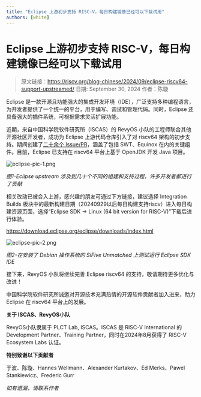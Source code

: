 ```yaml
---
title: "Eclipse 上游初步支持 RISC-V，每日构建镜像已经可以下载试用"
authors: [white]
---
```

# Eclipse 上游初步支持 RISC-V，每日构建镜像已经可以下载试用

> 原文链接：https://riscv.org/blog-chinese/2024/09/eclipse-riscv64-support-upstreamed/
> 日期: September 30, 2024
> 作者：陈璇

Eclipse 是一款开源且功能强大的集成开发环境（IDE），广泛支持多种编程语言，为开发者提供了一个统一的平台，用于编写、调试和管理代码。同时，Eclipse 还具备强大的插件系统，可根据需求灵活扩展功能。

近期，来自中国科学院软件研究所（ISCAS）的 RevyOS 小队的工程师联合其他开源社区开发者，成功为 Eclipse 上游代码仓库引入了对 riscv64 架构的初步支持。期间创建了[二十余个 Issue/PR](https://github.com/eclipse-platform/eclipse.platform.releng.aggregator/issues/2310)，涵盖了包括 SWT、Equinox 在内的关键组件。目前，Eclipse 已支持在 riscv64 平台上基于 OpenJDK 开发 Java 项目。

![eclipse-pic-1.png](/img/eclipse-pic-1.png)

*图1-Eclipse upstream 涉及到几十个不同的组建和支持过程，许多开发者都进行了贡献*



相关改动已被合入上游，感兴趣的朋友可通过下方链接，建议选择 Integration Builds 板块中的最新构建日期（20240929以后每日构建支持riscv）进入每日构建资源页面，选择“Eclipse SDK -> Linux (64 bit version for RISC-V)”下载后进行体验。

https://download.eclipse.org/eclipse/downloads/index.html

![eclipse-pic-2.png](/img/eclipse-pic-2.png)

*图2-在安装了 Debian 操作系统的 SiFive Unmatched 上测试运行 Eclipse SDK IDE*


接下来，RevyOS 小队将继续完善 Eclipse riscv64 的支持，敬请期待更多优化与改进！

中国科学院软件研究所诚邀对开源技术充满热情的开源软件贡献者加入进来，助力 Eclipse 在 riscv64 平台上的发展。

**关于 ISCAS、RevyOS小队**

RevyOS小队隶属于 PLCT Lab, ISCAS。ISCAS 是 RISC-V International 的 Development Partner、Training Partner，同时在2024年8月获得了 RISC-V Ecosystem Labs 认证。

**特别致谢以下贡献者**

于波、陈璇、Hannes Wellmann、Alexander Kurtakov、Ed Merks、Pawel Stankiewicz、Frederic Gurr

*如有遗漏，请联系作者*

